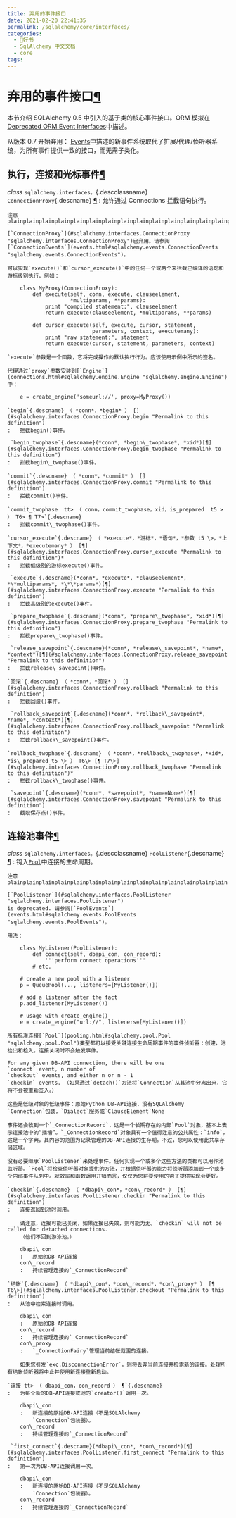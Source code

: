 ```yaml
---
title: 弃用的事件接口
date: 2021-02-20 22:41:35
permalink: /sqlalchemy/core/interfaces/
categories:
  - 📖好书
  - SqlAlchemy 中文文档
  - core
tags:
---
```

弃用的事件接口[¶](#module-sqlalchemy.interfaces "Permalink to this headline")
=============================================================================

本节介绍 SQLAlchemy 0.5 中引入的基于类的核心事件接口。ORM 模拟在[Deprecated
ORM Event Interfaces](orm_deprecated.html)中描述。

从版本 0.7 开始弃用：
[Events](event.html)中描述的新事件系统取代了扩展/代理/侦听器系统，为所有事件提供一致的接口，而无需子类化。

执行，连接和光标事件[¶](#execution-connection-and-cursor-events "Permalink to this headline")
---------------------------------------------------------------------------------------------

*class* `sqlalchemy.interfaces。`{.descclassname} `ConnectionProxy`{.descname} [¶](#sqlalchemy.interfaces.ConnectionProxy "Permalink to this definition")
:   允许通过 Connections 拦截语句执行。

    注意plainplainplainplainplainplainplainplainplainplainplainplainplainplainplainplainplainplainplainplainplainplainplainplainplainplainplainplainplainplainplainplainplainplain

    [`ConnectionProxy`](#sqlalchemy.interfaces.ConnectionProxy "sqlalchemy.interfaces.ConnectionProxy")已弃用。请参阅[`ConnectionEvents`](events.html#sqlalchemy.events.ConnectionEvents "sqlalchemy.events.ConnectionEvents")。

    可以实现`execute()`和`cursor_execute()`中的任何一个或两个来拦截已编译的语句和游标级别执行，例如：

        class MyProxy(ConnectionProxy):
            def execute(self, conn, execute, clauseelement,
                        *multiparams, **params):
                print "compiled statement:", clauseelement
                return execute(clauseelement, *multiparams, **params)

            def cursor_execute(self, execute, cursor, statement,
                               parameters, context, executemany):
                print "raw statement:", statement
                return execute(cursor, statement, parameters, context)

    `execute`参数是一个函数，它将完成操作的默认执行行为。应该使用示例中所示的签名。

    代理通过`proxy`参数安装到[`Engine`](connections.html#sqlalchemy.engine.Engine "sqlalchemy.engine.Engine")中：

        e = create_engine('someurl://', proxy=MyProxy())

    `begin`{.descname} （ *conn*，*begin* ） [](#sqlalchemy.interfaces.ConnectionProxy.begin "Permalink to this definition")
    :   拦截begin()事件。

     `begin_twophase`{.descname}(*conn*, *begin\_twophase*, *xid*)[¶](#sqlalchemy.interfaces.ConnectionProxy.begin_twophase "Permalink to this definition")
    :   拦截begin\_twophase()事件。

    `commit`{.descname} （ *conn*，*commit* ） [](#sqlalchemy.interfaces.ConnectionProxy.commit "Permalink to this definition")
    :   拦截commit()事件。

    `commit_twophase  tt> （ conn，commit_twophase，xid，is_prepared  t5 > ） T6> ¶ T7>`{.descname}
    :   拦截commit\_twophase()事件。

    `cursor_execute`{.descname} （ *execute*，*游标*，*语句*，*参数 t5 \>，*上下文*，*executemany* ） [¶](#sqlalchemy.interfaces.ConnectionProxy.cursor_execute "Permalink to this definition")*
    :   拦截低级别的游标execute()事件。

     `execute`{.descname}(*conn*, *execute*, *clauseelement*, *\*multiparams*, *\*\*params*)[¶](#sqlalchemy.interfaces.ConnectionProxy.execute "Permalink to this definition")
    :   拦截高级别的execute()事件。

     `prepare_twophase`{.descname}(*conn*, *prepare\_twophase*, *xid*)[¶](#sqlalchemy.interfaces.ConnectionProxy.prepare_twophase "Permalink to this definition")
    :   拦截prepare\_twophase()事件。

     `release_savepoint`{.descname}(*conn*, *release\_savepoint*, *name*, *context*)[¶](#sqlalchemy.interfaces.ConnectionProxy.release_savepoint "Permalink to this definition")
    :   拦截release\_savepoint()事件。

    `回滚`{.descname} （ *conn*，*回滚* ） [](#sqlalchemy.interfaces.ConnectionProxy.rollback "Permalink to this definition")
    :   拦截回滚()事件。

     `rollback_savepoint`{.descname}(*conn*, *rollback\_savepoint*, *name*, *context*)[¶](#sqlalchemy.interfaces.ConnectionProxy.rollback_savepoint "Permalink to this definition")
    :   拦截rollback\_savepoint()事件。

    `rollback_twophase`{.descname} （ *conn*，*rollback\_twophase*，*xid*，*is\_prepared t5 \> ） T6\> [¶ T7\>](#sqlalchemy.interfaces.ConnectionProxy.rollback_twophase "Permalink to this definition")*
    :   拦截rollback\_twophase()事件。

     `savepoint`{.descname}(*conn*, *savepoint*, *name=None*)[¶](#sqlalchemy.interfaces.ConnectionProxy.savepoint "Permalink to this definition")
    :   截取保存点()事件。

连接池事件[¶](#connection-pool-events "Permalink to this headline")
-------------------------------------------------------------------

*class* `sqlalchemy.interfaces。`{.descclassname} `PoolListener`{.descname} [¶](#sqlalchemy.interfaces.PoolListener "Permalink to this definition")
:   钩入[`Pool`](pooling.html#sqlalchemy.pool.Pool "sqlalchemy.pool.Pool")中连接的生命周期。

    注意plainplainplainplainplainplainplainplainplainplainplainplainplainplain

    [`PoolListener`](#sqlalchemy.interfaces.PoolListener "sqlalchemy.interfaces.PoolListener")
    is deprecated. 请参阅[`PoolEvents`](events.html#sqlalchemy.events.PoolEvents "sqlalchemy.events.PoolEvents")。

    用法：

        class MyListener(PoolListener):
            def connect(self, dbapi_con, con_record):
                '''perform connect operations'''
            # etc.

        # create a new pool with a listener
        p = QueuePool(..., listeners=[MyListener()])

        # add a listener after the fact
        p.add_listener(MyListener())

        # usage with create_engine()
        e = create_engine("url://", listeners=[MyListener()])

    所有标准连接[`Pool`](pooling.html#sqlalchemy.pool.Pool "sqlalchemy.pool.Pool")类型都可以接受关键连接生命周期事件的事件侦听器：创建，池检出和检入。连接关闭时不会触发事件。

    For any given DB-API connection, there will be one
    `connect` event, n number of
    `checkout` events, and either n or n - 1
    `checkin` events. （如果通过`detach()`方法将`Connection`从其池中分离出来，它将不会被重新签入。）

    这些是低级对象的低级事件：原始Python DB-API连接，没有SQLAlchemy
    `Connection`包装，`Dialect`服务或`ClauseElement`None

    事件还会收到一个`_ConnectionRecord`，这是一个长期存在的内部`Pool`对象，基本上表示连接池中的“插槽”。`_ConnectionRecord`对象具有一个值得注意的公共属性：`info`，这是一个字典，其内容的范围为记录管理的DB-API连接的生存期。不过，您可以使用此共享存储区域。

    没有必要继承`PoolListener`来处理事件。任何实现一个或多个这些方法的类都可以用作池监听器。`Pool`将检查侦听器对象提供的方法，并根据侦听器的能力将侦听器添加到一个或多个内部事件队列中。就效率和函数调用开销而言，仅仅为您将要使用的钩子提供实现会更好。

    `checkin`{.descname} （ *dbapi\_con*，*con\_record* ） [¶](#sqlalchemy.interfaces.PoolListener.checkin "Permalink to this definition")
    :   连接返回到池时调用。

        请注意，连接可能已关闭，如果连接已失效，则可能为无。`checkin` will not be called for detached connections.
        （他们不回到游泳池。）

        dbapi\_con
        :   原始的DB-API连接
        con\_record
        :   持续管理连接的`_ConnectionRecord`

    `结帐`{.descname} （ *dbapi\_con*，*con\_record*，*con\_proxy* ） [¶ T6\>](#sqlalchemy.interfaces.PoolListener.checkout "Permalink to this definition")
    :   从池中检索连接时调用。

        dbapi\_con
        :   原始的DB-API连接
        con\_record
        :   持续管理连接的`_ConnectionRecord`
        con\_proxy
        :   `_ConnectionFairy`管理当前结帐范围的连接。

        如果您引发`exc.DisconnectionError`，则将丢弃当前连接并检索新的连接。处理所有结帐侦听器将中止并使用新连接重新启动。

    `连接 tt> （ dbapi_con，con_record ） ¶`{.descname}
    :   为每个新的DB-API连接或池的`creator()`调用一次。

        dbapi\_con
        :   新连接的原始DB-API连接（不是SQLAlchemy
            `Connection`包装器）。
        con\_record
        :   持续管理连接的`_ConnectionRecord`

     `first_connect`{.descname}(*dbapi\_con*, *con\_record*)[¶](#sqlalchemy.interfaces.PoolListener.first_connect "Permalink to this definition")
    :   第一次为DB-API连接调用一次。

        dbapi\_con
        :   新连接的原始DB-API连接（不是SQLAlchemy
            `Connection`包装器）。
        con\_record
        :   持续管理连接的`_ConnectionRecord`


